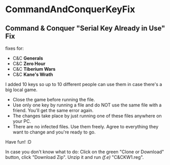 # CommandAndConquerKeyFix
Command & Conquer "Serial Key Already in Use" Fix
---
fixes for:
- C&C **Generals**
- C&C **Zero Hour**
- C&C **Tiberium Wars**
- C&C **Kane's Wrath**

I added 10 keys so up to 10 different people can use them in case there's a big local game.

- Close the game before running the file.
- Use only one key by running a file and do NOT use the same file with a friend. You'll get the same error again.
- The changes take place by just running one of these files anywhere on your PC.
- There are no infected files. Use them freely. Agree to everything they want to change and you're ready to go.

Have fun! :D

In case you don't know what to do: Click on the green "Clone or Download" button, click "Download Zip". Unzip it and run *(f.e)* "C&CKW1.reg".
